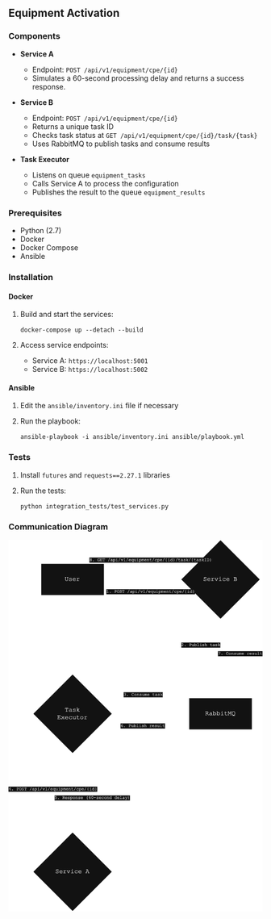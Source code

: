 ## Equipment Activation

### Components

- **Service A**
  - Endpoint: `POST /api/v1/equipment/cpe/{id}`
  - Simulates a 60-second processing delay and returns a success response.

- **Service B**
  - Endpoint: `POST /api/v1/equipment/cpe/{id}`
  - Returns a unique task ID
  - Checks task status at `GET /api/v1/equipment/cpe/{id}/task/{task}`
  - Uses RabbitMQ to publish tasks and consume results

- **Task Executor**
  - Listens on queue `equipment_tasks`
  - Calls Service A to process the configuration
  - Publishes the result to the queue `equipment_results`

### Prerequisites

- Python (2.7)
- Docker
- Docker Compose
- Ansible

### Installation

#### Docker

1. Build and start the services:

    ```shell
    docker-compose up --detach --build
    ```

2. Access service endpoints:
   - Service A: `https://localhost:5001`
   - Service B: `https://localhost:5002`

#### Ansible

1. Edit the `ansible/inventory.ini` file if necessary
2. Run the playbook:

    ```shell
    ansible-playbook -i ansible/inventory.ini ansible/playbook.yml
    ```

### Tests

1. Install `futures` and `requests==2.27.1` libraries
2. Run the tests:

    ```shell
    python integration_tests/test_services.py
    ```

### Communication Diagram

![Communication Diagram](communication-diagram.png)